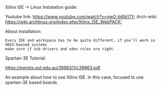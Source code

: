 Xilinx ISE -> Linux Instalation guide:

  Youtube link: https://www.youtube.com/watch?v=meO-b6Ib17Y;
  Arch-wiki:    https://wiki.archlinux.org/index.php/Xilinx_ISE_WebPACK;
  
  About installation:
    
    Every IDE and workspace has te be quite different, if you'll work in UNIX-bassed systems
    make sure if usb drivers and udev rules are right.


Spartan-3E Tutorial:

https://eprints.qut.edu.au/39963/1/c39963.pdf

  An example about how to use Xilinx ISE.
  In this case, focused to use spartan-3E based boards.

